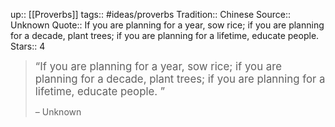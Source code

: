 up:: [[Proverbs]]
tags:: #ideas/proverbs
Tradition:: Chinese
Source:: Unknown
Quote:: If you are planning for a year, sow rice; if you are planning for a decade, plant trees; if you are planning for a lifetime, educate people. 
Stars:: 4

><big>“If you are planning for a year, sow rice; if you are planning for a decade, plant trees; if you are planning for a lifetime, educate people. ”</big>
>
>  – Unknown

